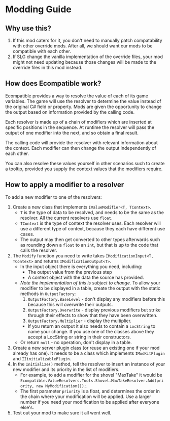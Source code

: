 ﻿# Modding Guide

## Why use this?

1. If this mod caters for it, you don't need to manually patch compatability with other override mods. After all, we should want our mods to be compatible with each other.
2. If SLG change the vanilla implementation of the override files, your mod might not need updating because those changes will be made to the override files in this mod instead.

## How does Ecompatible work?

Ecompatible provides a way to resolve the value of each of its game variables. The game will use the resolver to determine the value instead of the original C# field or property. Mods are given the opportunity to change the output based on information provided by the calling code.

Each resolver is made up of a chain of modifiers which are inserted at specific positions in the sequence. At runtime the resolver will pass the output of one modifier into the next, and so obtain a final result.

The calling code will provide the resolver with relevant information about the context. Each modifier can then change the output independently of each other.

You can also resolve these values yourself in other scenarios such to create a tooltip, provided you supply the context values that the modifiers require.

## How to apply a modifier to a resolver

To add a new modifier to one of the resolvers:
1. Create a new class that implements `IValueModifier<T, TContext>`.
	- `T` is the type of data to be resolved, and needs to be the same as the resolver. All the current resolvers use `float`.
	- `TContext` is the type of context the resolver uses. Each resolver will use a different type of context, because they each have different use cases.
	- The output may then get converted to other types afterwards such as rounding down a `float` to an `int`, but that is up to the code that calls the resolver.
2. The `Modify` function you need to write takes `IModificationInput<T, TContext>` and returns `IModificationOutput<T>`.
	- In the input object there is everything you need, including:
		- The output value from the previous step
		- A context object with the data the source has provided.
	- *Note the implementation of this is subject to change.* To allow your modifier to be displayed in a table, create the output with the static methods in `OutputFactory`:
		1. `OutputFactory.BaseLevel` - don't display any modifiers before this because this will overwrite their outputs.
		2. `OutputFactory.Overwrite` - display previous modifiers but strike through their effects to show that they have been overwritten.
		3. `OutputFactory.Multiplier` - display the multiplier.
		- If you return an output it also needs to contain a `LocString` to name your change. If you use one of the classes above they accept a LocString or string in their constructors.
	- Or return `null` - no operation, don't display in a table.
3. Create a new server plugin class (or reuse an existing one if your mod already has one). It needs to be a class which implements `IModKitPlugin` and `IIinitializablePlugin`.
4. In the `Initialize()` method, tell the resolver to insert an instance of your new modifier and its priority in the list of modifiers.
	- For example, to add a modifier for the shovel "MaxTake" it would be `Ecompatible.ValueResolvers.Tools.Shovel.MaxTakeResolver.Add(priority, new MyModification());`.
	- The first parameter `priority` is a float, and determines the order in the chain where your modification will be applied. Use a larger number if you need your modification to be applied after everyone else's.
5. Test out your mod to make sure it all went well.